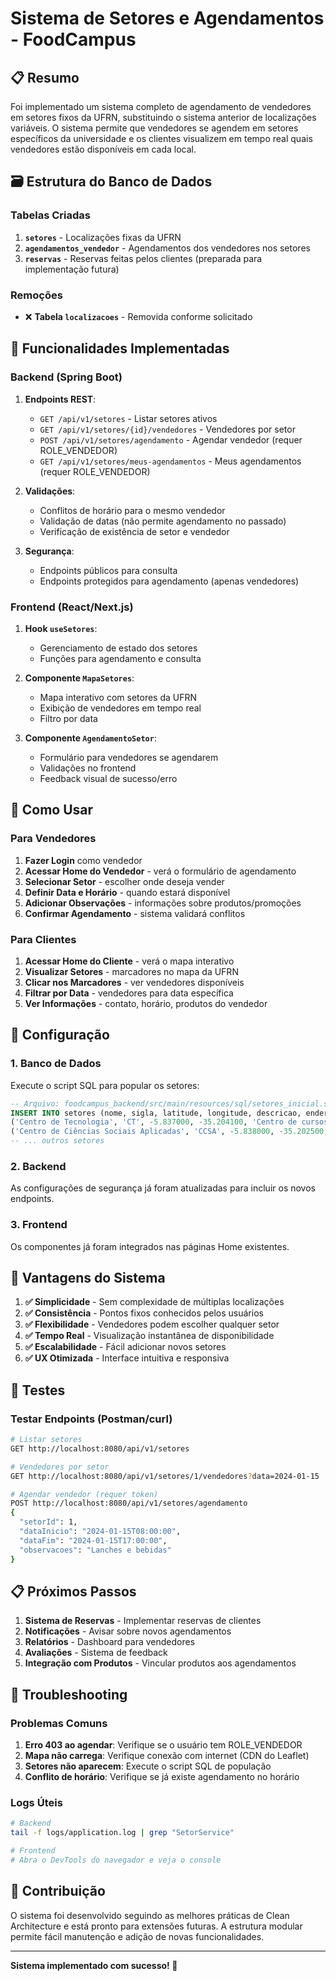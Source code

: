 # Sistema de Setores e Agendamentos - FoodCampus

## 📋 **Resumo**

Foi implementado um sistema completo de agendamento de vendedores em setores fixos da UFRN, substituindo o sistema anterior de localizações variáveis. O sistema permite que vendedores se agendem em setores específicos da universidade e os clientes visualizem em tempo real quais vendedores estão disponíveis em cada local.

## 🗃️ **Estrutura do Banco de Dados**

### Tabelas Criadas

1. **`setores`** - Localizações fixas da UFRN
2. **`agendamentos_vendedor`** - Agendamentos dos vendedores nos setores
3. **`reservas`** - Reservas feitas pelos clientes (preparada para implementação futura)

### Remoções

- ❌ **Tabela `localizacoes`** - Removida conforme solicitado

## 🚀 **Funcionalidades Implementadas**

### Backend (Spring Boot)

1. **Endpoints REST**:
   - `GET /api/v1/setores` - Listar setores ativos
   - `GET /api/v1/setores/{id}/vendedores` - Vendedores por setor
   - `POST /api/v1/setores/agendamento` - Agendar vendedor (requer ROLE_VENDEDOR)
   - `GET /api/v1/setores/meus-agendamentos` - Meus agendamentos (requer ROLE_VENDEDOR)

2. **Validações**:
   - Conflitos de horário para o mesmo vendedor
   - Validação de datas (não permite agendamento no passado)
   - Verificação de existência de setor e vendedor

3. **Segurança**:
   - Endpoints públicos para consulta
   - Endpoints protegidos para agendamento (apenas vendedores)

### Frontend (React/Next.js)

1. **Hook `useSetores`**:
   - Gerenciamento de estado dos setores
   - Funções para agendamento e consulta

2. **Componente `MapaSetores`**:
   - Mapa interativo com setores da UFRN
   - Exibição de vendedores em tempo real
   - Filtro por data

3. **Componente `AgendamentoSetor`**:
   - Formulário para vendedores se agendarem
   - Validações no frontend
   - Feedback visual de sucesso/erro

## 📱 **Como Usar**

### Para Vendedores

1. **Fazer Login** como vendedor
2. **Acessar Home do Vendedor** - verá o formulário de agendamento
3. **Selecionar Setor** - escolher onde deseja vender
4. **Definir Data e Horário** - quando estará disponível
5. **Adicionar Observações** - informações sobre produtos/promoções
6. **Confirmar Agendamento** - sistema validará conflitos

### Para Clientes

1. **Acessar Home do Cliente** - verá o mapa interativo
2. **Visualizar Setores** - marcadores no mapa da UFRN
3. **Clicar nos Marcadores** - ver vendedores disponíveis
4. **Filtrar por Data** - vendedores para data específica
5. **Ver Informações** - contato, horário, produtos do vendedor

## 🔧 **Configuração**

### 1. Banco de Dados

Execute o script SQL para popular os setores:

```sql
-- Arquivo: foodcampus_backend/src/main/resources/sql/setores_inicial.sql
INSERT INTO setores (nome, sigla, latitude, longitude, descricao, endereco, ativo, data_criacao) VALUES
('Centro de Tecnologia', 'CT', -5.837000, -35.204100, 'Centro de cursos de engenharia e tecnologia', 'Campus Central UFRN', true, NOW()),
('Centro de Ciências Sociais Aplicadas', 'CCSA', -5.838000, -35.202500, 'Centro de administração, direito e serviço social', 'Campus Central UFRN', true, NOW()),
-- ... outros setores
```

### 2. Backend

As configurações de segurança já foram atualizadas para incluir os novos endpoints.

### 3. Frontend

Os componentes já foram integrados nas páginas Home existentes.

## 🎯 **Vantagens do Sistema**

1. **✅ Simplicidade** - Sem complexidade de múltiplas localizações
2. **✅ Consistência** - Pontos fixos conhecidos pelos usuários
3. **✅ Flexibilidade** - Vendedores podem escolher qualquer setor
4. **✅ Tempo Real** - Visualização instantânea de disponibilidade
5. **✅ Escalabilidade** - Fácil adicionar novos setores
6. **✅ UX Otimizada** - Interface intuitiva e responsiva

## 🧪 **Testes**

### Testar Endpoints (Postman/curl)

```bash
# Listar setores
GET http://localhost:8080/api/v1/setores

# Vendedores por setor
GET http://localhost:8080/api/v1/setores/1/vendedores?data=2024-01-15

# Agendar vendedor (requer token)
POST http://localhost:8080/api/v1/setores/agendamento
{
  "setorId": 1,
  "dataInicio": "2024-01-15T08:00:00",
  "dataFim": "2024-01-15T17:00:00",
  "observacoes": "Lanches e bebidas"
}
```

## 📋 **Próximos Passos**

1. **Sistema de Reservas** - Implementar reservas de clientes
2. **Notificações** - Avisar sobre novos agendamentos
3. **Relatórios** - Dashboard para vendedores
4. **Avaliações** - Sistema de feedback
5. **Integração com Produtos** - Vincular produtos aos agendamentos

## 🐛 **Troubleshooting**

### Problemas Comuns

1. **Erro 403 ao agendar**: Verifique se o usuário tem ROLE_VENDEDOR
2. **Mapa não carrega**: Verifique conexão com internet (CDN do Leaflet)
3. **Setores não aparecem**: Execute o script SQL de população
4. **Conflito de horário**: Verifique se já existe agendamento no horário

### Logs Úteis

```bash
# Backend
tail -f logs/application.log | grep "SetorService"

# Frontend
# Abra o DevTools do navegador e veja o console
```

## 🤝 **Contribuição**

O sistema foi desenvolvido seguindo as melhores práticas de Clean Architecture e está pronto para extensões futuras. A estrutura modular permite fácil manutenção e adição de novas funcionalidades.

---

**Sistema implementado com sucesso! 🎉** 